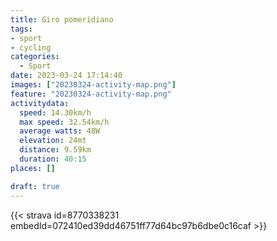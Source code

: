```yaml
---
title: Giro pomeridiano
tags:
- sport
- cycling
categories:
  - Sport
date: 2023-03-24 17:14:40
images: ["20230324-activity-map.png"]
feature: "20230324-activity-map.png"
activitydata:
  speed: 14.30km/h
  max speed: 32.54km/h
  average watts: 48W
  elevation: 24mt
  distance: 9.59km
  duration: 40:15
places: []

draft: true
---
```


<!--more--> 

 [//]: # ({{< figure src="20230324-activity-map.png" title="map" >}})


{{< strava id=8770338231 embedId=072410ed39dd46751ff77d64bc97b6dbe0c16caf >}}
